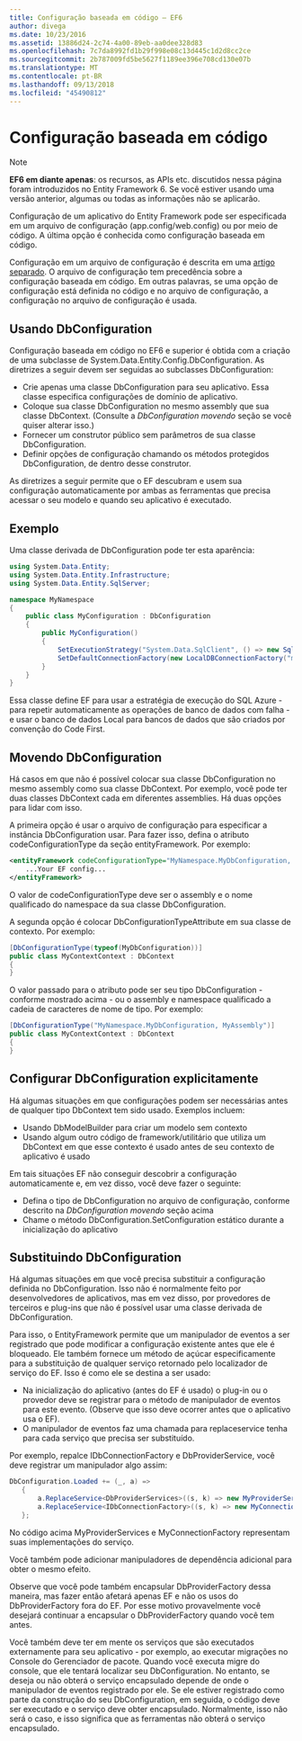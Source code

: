 ```yaml
---
title: Configuração baseada em código – EF6
author: divega
ms.date: 10/23/2016
ms.assetid: 13886d24-2c74-4a00-89eb-aa0dee328d83
ms.openlocfilehash: 7c7da8992fd1b29f998e08c13d445c1d2d8cc2ce
ms.sourcegitcommit: 2b787009fd5be5627f1189ee396e708cd130e07b
ms.translationtype: MT
ms.contentlocale: pt-BR
ms.lasthandoff: 09/13/2018
ms.locfileid: "45490812"
---
```

# <a name="code-based-configuration"></a>Configuração baseada em código
> [!NOTE]
> **EF6 em diante apenas**: os recursos, as APIs etc. discutidos nessa página foram introduzidos no Entity Framework 6. Se você estiver usando uma versão anterior, algumas ou todas as informações não se aplicarão.  

Configuração de um aplicativo do Entity Framework pode ser especificada em um arquivo de configuração (app.config/web.config) ou por meio de código. A última opção é conhecida como configuração baseada em código.  

Configuração em um arquivo de configuração é descrita em uma [artigo separado](config-file.md). O arquivo de configuração tem precedência sobre a configuração baseada em código. Em outras palavras, se uma opção de configuração está definida no código e no arquivo de configuração, a configuração no arquivo de configuração é usada.  

## <a name="using-dbconfiguration"></a>Usando DbConfiguration  

Configuração baseada em código no EF6 e superior é obtida com a criação de uma subclasse de System.Data.Entity.Config.DbConfiguration. As diretrizes a seguir devem ser seguidas ao subclasses DbConfiguration:  

- Crie apenas uma classe DbConfiguration para seu aplicativo. Essa classe especifica configurações de domínio de aplicativo.  
- Coloque sua classe DbConfiguration no mesmo assembly que sua classe DbContext. (Consulte a *DbConfiguration movendo* seção se você quiser alterar isso.)  
- Fornecer um construtor público sem parâmetros de sua classe DbConfiguration.  
- Definir opções de configuração chamando os métodos protegidos DbConfiguration, de dentro desse construtor.  

As diretrizes a seguir permite que o EF descubram e usem sua configuração automaticamente por ambas as ferramentas que precisa acessar o seu modelo e quando seu aplicativo é executado.  

## <a name="example"></a>Exemplo  

Uma classe derivada de DbConfiguration pode ter esta aparência:  

``` csharp
using System.Data.Entity;
using System.Data.Entity.Infrastructure;
using System.Data.Entity.SqlServer;

namespace MyNamespace
{
    public class MyConfiguration : DbConfiguration
    {
        public MyConfiguration()
        {
            SetExecutionStrategy("System.Data.SqlClient", () => new SqlAzureExecutionStrategy());
            SetDefaultConnectionFactory(new LocalDBConnectionFactory("mssqllocaldb"));
        }
    }
}
```  

Essa classe define EF para usar a estratégia de execução do SQL Azure - para repetir automaticamente as operações de banco de dados com falha - e usar o banco de dados Local para bancos de dados que são criados por convenção do Code First.  

## <a name="moving-dbconfiguration"></a>Movendo DbConfiguration  

Há casos em que não é possível colocar sua classe DbConfiguration no mesmo assembly como sua classe DbContext. Por exemplo, você pode ter duas classes DbContext cada em diferentes assemblies. Há duas opções para lidar com isso.  

A primeira opção é usar o arquivo de configuração para especificar a instância DbConfiguration usar. Para fazer isso, defina o atributo codeConfigurationType da seção entityFramework. Por exemplo:  

``` xml
<entityFramework codeConfigurationType="MyNamespace.MyDbConfiguration, MyAssembly">
    ...Your EF config...
</entityFramework>
```  

O valor de codeConfigurationType deve ser o assembly e o nome qualificado do namespace da sua classe DbConfiguration.  

A segunda opção é colocar DbConfigurationTypeAttribute em sua classe de contexto. Por exemplo:  

``` csharp  
[DbConfigurationType(typeof(MyDbConfiguration))]
public class MyContextContext : DbContext
{
}
```  

O valor passado para o atributo pode ser seu tipo DbConfiguration - conforme mostrado acima - ou o assembly e namespace qualificado a cadeia de caracteres de nome de tipo. Por exemplo:  

``` csharp
[DbConfigurationType("MyNamespace.MyDbConfiguration, MyAssembly")]
public class MyContextContext : DbContext
{
}
```  

## <a name="setting-dbconfiguration-explicitly"></a>Configurar DbConfiguration explicitamente  

Há algumas situações em que configurações podem ser necessárias antes de qualquer tipo DbContext tem sido usado. Exemplos incluem:  

- Usando DbModelBuilder para criar um modelo sem contexto  
- Usando algum outro código de framework/utilitário que utiliza um DbContext em que esse contexto é usado antes de seu contexto de aplicativo é usado  

Em tais situações EF não conseguir descobrir a configuração automaticamente e, em vez disso, você deve fazer o seguinte:  

- Defina o tipo de DbConfiguration no arquivo de configuração, conforme descrito na *DbConfiguration movendo* seção acima
- Chame o método DbConfiguration.SetConfiguration estático durante a inicialização do aplicativo  

## <a name="overriding-dbconfiguration"></a>Substituindo DbConfiguration  

Há algumas situações em que você precisa substituir a configuração definida no DbConfiguration. Isso não é normalmente feito por desenvolvedores de aplicativos, mas em vez disso, por provedores de terceiros e plug-ins que não é possível usar uma classe derivada de DbConfiguration.  

Para isso, o EntityFramework permite que um manipulador de eventos a ser registrado que pode modificar a configuração existente antes que ele é bloqueado.  Ele também fornece um método de açúcar especificamente para a substituição de qualquer serviço retornado pelo localizador de serviço do EF. Isso é como ele se destina a ser usado:  

- Na inicialização do aplicativo (antes do EF é usado) o plug-in ou o provedor deve se registrar para o método de manipulador de eventos para este evento. (Observe que isso deve ocorrer antes que o aplicativo usa o EF).  
- O manipulador de eventos faz uma chamada para replaceservice tenha para cada serviço que precisa ser substituído.  

Por exemplo, repalce IDbConnectionFactory e DbProviderService, você deve registrar um manipulador algo assim:  

``` csharp
DbConfiguration.Loaded += (_, a) =>
   {
       a.ReplaceService<DbProviderServices>((s, k) => new MyProviderServices(s));
       a.ReplaceService<IDbConnectionFactory>((s, k) => new MyConnectionFactory(s));
   };
```  

No código acima MyProviderServices e MyConnectionFactory representam suas implementações do serviço.  

Você também pode adicionar manipuladores de dependência adicional para obter o mesmo efeito.  

Observe que você pode também encapsular DbProviderFactory dessa maneira, mas fazer então afetará apenas EF e não os usos do DbProviderFactory fora do EF. Por esse motivo provavelmente você desejará continuar a encapsular o DbProviderFactory quando você tem antes.  

Você também deve ter em mente os serviços que são executados externamente para seu aplicativo - por exemplo, ao executar migrações no Console do Gerenciador de pacote. Quando você executa migre do console, que ele tentará localizar seu DbConfiguration. No entanto, se deseja ou não obterá o serviço encapsulado depende de onde o manipulador de eventos registrado por ele. Se ele estiver registrado como parte da construção do seu DbConfiguration, em seguida, o código deve ser executado e o serviço deve obter encapsulado. Normalmente, isso não será o caso, e isso significa que as ferramentas não obterá o serviço encapsulado.  
